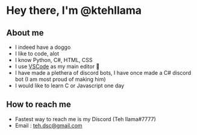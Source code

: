 # Hey there, I'm @ktehllama

## About me
- I indeed have a doggo
- I like to code, alot
- I know Python, C#, HTML, CSS
- I use [VSCode](https://code.visualstudio.com/) as my main editor 🗿
- I have made a plethera of discord bots, I have once made a C# discord bot (I am most proud of making him)
- I would like to learn C or Javascript one day

## How to reach me
- Fastest way to reach me is my Discord (Teh llama#7777)
- Email : [teh.dsc@gmail.com](mailto:teh.dsc@gmail.com)

<!-- ![cod](https://c.tenor.com/hmDMrE1yMAkAAAAC/when-the-coding-when-the.gif) -->
